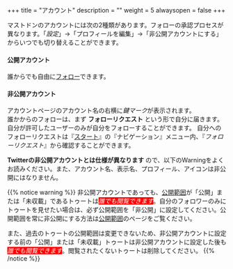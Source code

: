 +++
title = "アカウント"
description = ""
weight = 5
alwaysopen = false
+++

マストドンのアカウントには次の2種類があります。フォローの承認プロセスが異なります。「<i class="fa fa-gear">設定</i>」→「プロフィールを編集」→「非公開アカウントにする」からいつでも切り替えることができます。

#### 公開アカウント
誰からでも自由に[フォロー](../follow)できます。

#### 非公開アカウント
アカウントページのアカウント名の右横に<i class="fa fa-lock">鍵マーク</i>が表示されます。<br>
誰かからのフォローは、まず **フォローリクエスト** という形で自分に届きます。自分が許可したユーザーのみが自分をフォローすることができます。
自分へのフォローリクエストは『[スタート](../column/start)』の『ナビゲーション』メニュー内、『<i class="fa fa-users">フォローリクエスト</i>』から確認することができます。

**Twitterの非公開アカウントとは仕様が異なります** ので、以下のWarningをよくお読みください。また、アカウント名、表示名、プロフィール、アイコンは非公開にはなりません。

{{% notice warning %}}
非公開アカウントであっても、[公開範囲](../privacy)が「公開」または「未収載」であるトゥートは<i style="color: #ffffff; background-color: #ff0000">誰でも閲覧できます</i>。自分のフォロワーのみにトゥートを見せたい場合は、必ず公開範囲を「非公開」に設定してください。公開範囲を常に非公開にする方法は[公開範囲](../privacy)のページをご覧ください。

また、過去のトゥートの公開範囲は変更できないため、非公開アカウントに設定する前の「公開」または「未収載」トゥートは非公開アカウントに設定した後も<i style="color: #ffffff; background-color: #ff0000">誰でも閲覧できます</i>。閲覧されたくないトゥートは削除してください。
{{% /notice %}}
